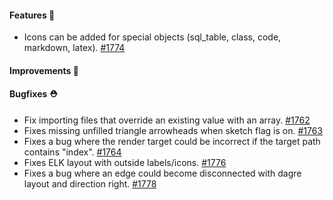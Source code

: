 #### Features 🚀

- Icons can be added for special objects (sql_table, class, code, markdown, latex). [#1774](https://github.com/terrastruct/d2/pull/1774)

#### Improvements 🧹

#### Bugfixes ⛑️

- Fix importing files that override an existing value with an array. [#1762](https://github.com/terrastruct/d2/pull/1762)
- Fixes missing unfilled triangle arrowheads when sketch flag is on. [#1763](https://github.com/terrastruct/d2/pull/1763)
- Fixes a bug where the render target could be incorrect if the target path contains "index". [#1764](https://github.com/terrastruct/d2/pull/1764)
- Fixes ELK layout with outside labels/icons. [#1776](https://github.com/terrastruct/d2/pull/1776)
- Fixes a bug where an edge could become disconnected with dagre layout and direction right. [#1778](https://github.com/terrastruct/d2/pull/1778)
